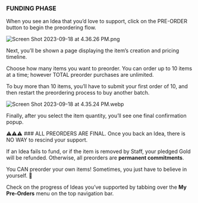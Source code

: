 ### FUNDING PHASE 

When you see an Idea that you’d love to support, click on the PRE-ORDER button to begin the preordering flow. 

![Screen Shot 2023-09-18 at 4.36.26 PM.png](https://cdn-production.joinhighrise.com/create-portal/Screen_Shot_2023_09_18_at_4_36_26_PM_b33bb246c3.png)

Next, you’ll be shown a page displaying the item’s creation and pricing timeline. 

Choose how many items you want to preorder. You can order up to 10 items at a time; however TOTAL preorder purchases are unlimited. 

To buy more than 10 items, you’ll have to submit your first order of 10, and then restart the preordering process to buy another batch.

![Screen Shot 2023-09-18 at 4.35.24 PM.webp](https://cdn-production.joinhighrise.com/create-portal/Screen_Shot_2023_09_18_at_4_35_24_PM_89a2bc96f7.webp)

Finally, after you select the item quantity, you’ll see one final confirmation popup. 

⚠️⚠️⚠️ ### ALL PREORDERS ARE FINAL. 
Once you back an Idea, there is NO WAY to rescind your support. 

If an Idea fails to fund, or if the item is removed by Staff, your pledged Gold will be refunded. Otherwise, all preorders are **permanent commitments**. 

You CAN preorder your own items! Sometimes, you just have to believe in yourself. 💃

Check on the progress of Ideas you’ve supported by tabbing over the **My Pre-Orders** menu on the top navigation bar.